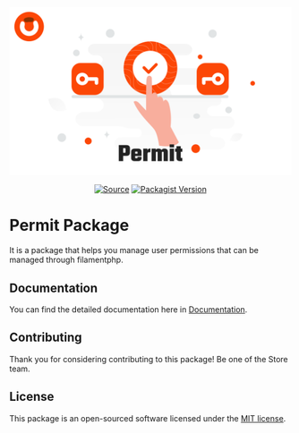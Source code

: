 <p align="center"><img src="./cover.svg" alt="Permit Package"/></p>

<p align="center">
  <a href="https://packagist.org/packages/obelaw/permit" target="_blank"><img src="https://img.shields.io/static/v1?label=Packagist&message=obelaw/permit&color=blue&logo=packagist&logoColor=white" alt="Source"></a>
  <a href="https://packagist.org/packages/obelaw/permit" target="_blank"><img src="https://poser.pugx.org/obelaw/permit/v" alt="Packagist Version"></a>
</p>

# Permit Package

It is a package that helps you manage user permissions that can be managed through filamentphp.

## Documentation

You can find the detailed documentation here in [Documentation](https://obelaw.com/docs/1.x/packages/permit.html).

## Contributing

Thank you for considering contributing to this package! Be one of the Store team.

## License

This package is an open-sourced software licensed under the [MIT license](https://opensource.org/licenses/MIT).
